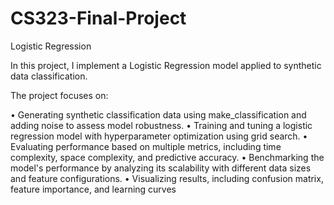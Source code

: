 # CS323-Final-Project
Logistic Regression

In this project, I implement a Logistic Regression model applied to synthetic data classification.

The project focuses on:

• Generating synthetic classification data using make_classification and adding noise to assess model robustness.
• Training and tuning a logistic regression model with hyperparameter optimization using grid search.
• Evaluating performance based on multiple metrics, including time complexity, space complexity, and predictive accuracy.
• Benchmarking the model's performance by analyzing its scalability with different data sizes and feature configurations.
• Visualizing results, including confusion matrix, feature importance, and learning curves
